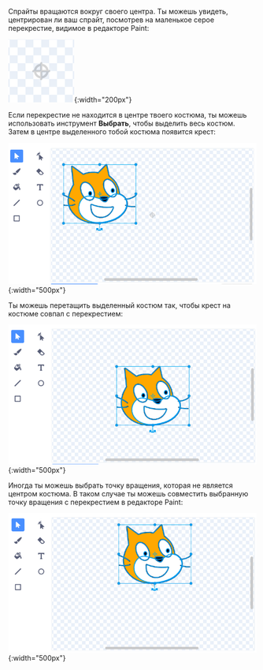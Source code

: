 Спрайты вращаются вокруг своего центра. Ты можешь увидеть, центрирован ли ваш спрайт, посмотрев на маленькое серое перекрестие, видимое в редакторе Paint:

![Перекрестие.](images/crosshair.png){:width="200px"}

Если перекрестие не находится в центре твоего костюма, ты можешь использовать инструмент **Выбрать**, чтобы выделить весь костюм. Затем в центре выделенного тобой костюма появится крест:

![Крест в центре костюма не совмещен с перекрестием.](images/off-centre-crosshair.png){:width="500px"}

Ты можешь перетащить выделенный костюм так, чтобы крест на костюме совпал с перекрестием:

![Крест в центре костюма совмещен с перекрестием.](images/centre-crosshair.png){:width="500px"}

Иногда ты можешь выбрать точку вращения, которая не является центром костюма. В таком случае ты можешь совместить выбранную точку вращения с перекрестием в редакторе Paint:

![Точка вращения внизу костюма совмещена с перекрестием.](images/rotation-point.png){:width="500px"}
